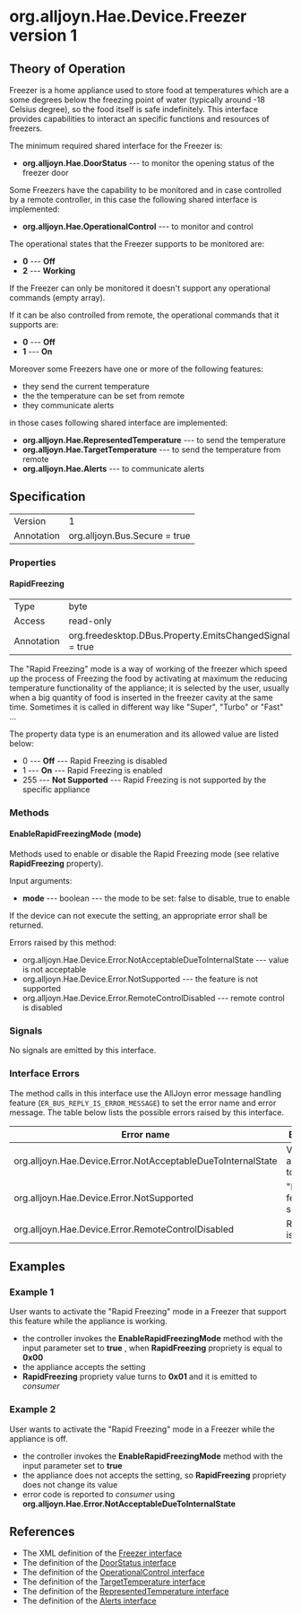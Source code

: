 # org.alljoyn.Hae.Device.Freezer version 1

## Theory of Operation
Freezer is a home appliance used to store food at temperatures which are a some
degrees below the freezing point of water (typically around -18 Celsius degree),
so the food itself is safe indefinitely.
This interface provides capabilities to interact an specific functions and
resources of freezers.

The minimum required shared interface for the Freezer is:

  * **org.alljoyn.Hae.DoorStatus** --- to monitor the opening status of the
    freezer door

Some Freezers have the capability to be monitored and in case controlled by a
remote controller, in this case the following shared interface is implemented:

  * **org.alljoyn.Hae.OperationalControl** --- to monitor and control

The operational states that the Freezer supports to be monitored are:

  * **0** --- **Off**
  * **2** --- **Working**

If the Freezer can only be monitored it doesn't support any operational commands
(empty array).

If it can be also controlled from remote, the operational commands that it
supports are:

  * **0** --- **Off**
  * **1** --- **On**

Moreover some Freezers have one or more of the following features:

  * they send the current temperature
  * the the temperature can be set from remote
  * they communicate alerts

in those cases following shared interface are implemented:

  * **org.alljoyn.Hae.RepresentedTemperature** --- to send the temperature
  * **org.alljoyn.Hae.TargetTemperature** --- to send the temperature from remote
  * **org.alljoyn.Hae.Alerts** --- to communicate alerts

## Specification

|            |                               |
| ---------- | ----------------------------- |
| Version    | 1                             |
| Annotation | org.alljoyn.Bus.Secure = true |

### Properties

#### RapidFreezing

|            |                                                         |
| ---------- | ------------------------------------------------------- |
| Type       | byte                                                    |
| Access     | read-only                                               |
| Annotation | org.freedesktop.DBus.Property.EmitsChangedSignal = true |

The "Rapid Freezing" mode is a way of working of the freezer which speed up the
process of Freezing the food by activating at maximum the reducing temperature
functionality of the appliance; it is selected by the user, usually when a big
quantity of food is inserted in the freezer cavity at the same time.
Sometimes it is called in different way like "Super", "Turbo" or "Fast" ...

The property data type is an enumeration and its allowed value are listed below:

  * 0 --- **Off** --- Rapid Freezing is disabled
  * 1 --- **On** --- Rapid Freezing is enabled
  * 255 --- **Not Supported** --- Rapid Freezing is not supported by the
  specific appliance

### Methods

#### EnableRapidFreezingMode (mode)

Methods used to enable or disable the Rapid Freezing mode (see relative
**RapidFreezing** property).

Input arguments:

  * **mode** --- boolean --- the mode to be set: false to disable, true to
    enable

If the device can not execute the setting, an appropriate error shall be
returned.

Errors raised by this method:

  * org.alljoyn.Hae.Device.Error.NotAcceptableDueToInternalState --- value is
    not acceptable
  * org.alljoyn.Hae.Device.Error.NotSupported --- the feature is not supported
  * org.alljoyn.Hae.Device.Error.RemoteControlDisabled --- remote control is
    disabled

### Signals

No signals are emitted by this interface.

### Interface Errors

The method calls in this interface use the AllJoyn error message handling
feature (`ER_BUS_REPLY_IS_ERROR_MESSAGE`) to set the error name and error
message. The table below lists the possible errors raised by this interface.

|                          Error name                          |                 Error message                 |
| ------------------------------------------------------------ | --------------------------------------------- |
| org.alljoyn.Hae.Device.Error.NotAcceptableDueToInternalState | Value is not acceptable due to internal state |
| org.alljoyn.Hae.Device.Error.NotSupported                    | "RapidFreezing" feature is not supported      |
| org.alljoyn.Hae.Device.Error.RemoteControlDisabled           | Remote control is disabled                    |

## Examples

### Example 1

User wants to activate the "Rapid Freezing" mode in a Freezer that support this
feature while the appliance is working.

  * the controller invokes the **EnableRapidFreezingMode** method with the input
    parameter set to **true** , when **RapidFreezing** propriety is equal to
    **0x00**
  * the appliance accepts the setting
  * **RapidFreezing** propriety value turns to **0x01** and it is emitted to
    _consumer_

### Example 2

User wants to activate the "Rapid Freezing" mode in a Freezer while the
appliance is off.

  * the controller invokes the **EnableRapidFreezingMode** method with the input
    parameter set to **true**
  * the appliance does not accepts the setting, so **RapidFreezing** propriety
    does not change its value
  * error code is reported to _consumer_ using
    **org.alljoyn.Hae.Error.NotAcceptableDueToInternalState**
 
## References

  * The XML definition of the [Freezer interface](Freezer-v1.xml)
  * The definition of the [DoorStatus interface](org.alljoyn.Hae/DoorStatus-v1)
  * The definition of the [OperationalControl interface](org.alljoyn.Hae/OperationalControl-v1)
  * The definition of the [TargetTemperature interface](/org.alljoyn.Hae/TargetTemperature-v1)
  * The definition of the [RepresentedTemperature interface](/org.alljoyn.Hae/RepresentedTemperature-v1)
  * The definition of the [Alerts interface](org.alljoyn.Hae/Alerts-v1)
